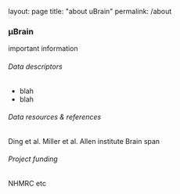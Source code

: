 layout: page
title: "about uBrain"
permalink: /about


### &mu;Brain
important information

###### Data descriptors
- blah
- blah

###### Data resources & references
Ding et al.
Miller et al.
Allen institute Brain span

###### Project funding
NHMRC etc




